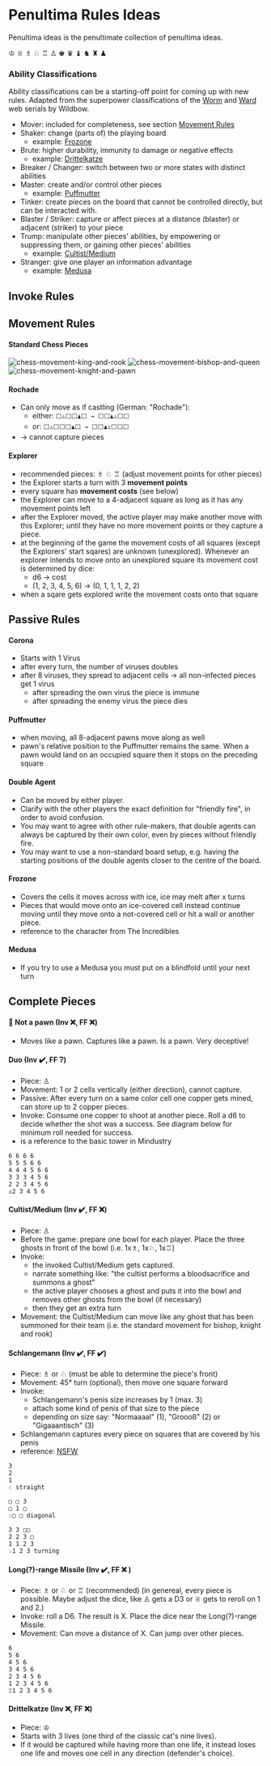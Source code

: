 # Penultima Rules Ideas

Penultima ideas is the penultimate collection of penultima ideas.

♔ ♕ ♗ ♘ ♖ ♙
♚ ♛ ♝ ♞ ♜ ♟

### Ability Classifications

Ability classifications can be a starting-off point for coming up with new rules. Adapted from the superpower classifications of the [Worm](https://parahumans.wordpress.com) and [Ward](https://www.parahumans.net) web serials by Wildbow.

* Mover: included for completeness, see section [Movement Rules](#movement-rules)
* Shaker: change (parts of) the playing board
  * example: [Frozone](#frozone)
* Brute: higher durability, immunity to damage or negative effects
  * example: [Drittelkatze](#drittelkatze-invx-ffx)
* Breaker / Changer: switch between two or more states with distinct abilities
* Master: create and/or control other pieces
  * example: [Puffmutter](#puffmutter)
* Tinker: create pieces on the board that cannot be controlled directly, but can be interacted with.
* Blaster / Striker: capture or affect pieces at a distance (blaster) or adjacent (striker) to your piece
* Trump: manipulate other pieces' abilities, by empowering or suppressing them, or gaining other pieces' abilities
  * example: [Cultist/Medium](#cultistmedium-invheavy_check_mark-ffx)
* Stranger: give one player an information advantage
  * example: [Medusa](#medusa)

## Invoke Rules

## Movement Rules

#### Standard Chess Pieces

![chess-movement-king-and-rook](https://user-images.githubusercontent.com/7326939/125992414-3f99061a-abc5-4474-ad1b-d1c765b43715.png)
![chess-movement-bishop-and-queen](https://user-images.githubusercontent.com/7326939/125992418-e6c6bdb0-4667-4102-a872-a3e6ea45b9e2.png)
![chess-movement-knight-and-pawn](https://user-images.githubusercontent.com/7326939/125992419-9fc38b0b-38dc-41d5-afd8-0518f1425a64.png)

#### Rochade
* Can only move as if castling (German: "Rochade"):
  * either: `⬜️♙⬜️⬜️♟⬜️ → ⬜️⬜️♟♙⬜️⬜️`
  * or: `⬜️♙⬜️⬜️⬜️♟⬜️ → ⬜️⬜️♟♙⬜️⬜️⬜️`
* &rarr; cannot capture pieces

#### Explorer
* recommended pieces: ♗ ♘ ♖ (adjust movement points for other pieces)
* the Explorer starts a turn with 3 **movement points**
* every square has **movement costs** (see below)
* the Explorer can move to a 4-adjacent square as long as it has any movement points left
* after the Explorer moved, the active player may make another move with this Explorer; until they have no more movement points or they capture a piece.
* at the beginning of the game the movement costs of all squares (except the Explorers' start sqares) are unknown (unexplored). Whenever an explorer intends to move onto an unexplored square its movement cost is determined by dice:
  * d6 &rarr; cost
  * (1, 2, 3, 4, 5, 6) &rarr; (0, 1, 1, 1, 2, 2)
* when a sqare gets explored write the movement costs onto that square

## Passive Rules

#### Corona
* Starts with 1 Virus
* after every turn, the number of viruses doubles
* after 8 viruses, they spread to adjacent cells &rarr; all non-infected pieces get 1 virus
  * after spreading the own virus the piece is immune
  * after spreading the enemy virus the piece dies

#### Puffmutter
* when moving, all 8-adjacent pawns move along as well
* pawn's relative position to the Puffmutter remains the same. When a pawn would land on an occupied square then it stops on the preceding square

#### Double Agent

* Can be moved by either player.
* Clarify with the other players the exact definition for "friendly fire", in order to avoid confusion.
* You may want to agree with other rule-makers, that double agents can always be captured by their own color, even by pieces without friendly fire.
* You may want to use a non-standard board setup, e.g. having the starting positions of the double agents closer to the centre of the board.

#### Frozone

* Covers the cells it moves across with ice, ice may melt after x turns
* Pieces that would move onto an ice-covered cell instead continue moving until they move onto a not-covered cell or hit a wall or another piece.
* reference to the character from The Incredibles

#### Medusa

* If you try to use a Medusa you must put on a blindfold until your next turn

## Complete Pieces

#### :poop: Not a pawn (Inv :x:, FF :x:)
* Moves like a pawn. Captures like a pawn. Is a pawn. Very deceptive!

#### Duo (Inv :heavy_check_mark:, FF :grey_question:)

* Piece: ♙
* Movement: 1 or 2 cells vertically (either direction), cannot capture.
* Passive: After every turn on a same color cell one copper gets mined, can store up to 2 copper pieces.
* Invoke: Consume one copper to shoot at another piece. Roll a d6 to decide whether the shot was a success. See diagram below for minimum roll needed for success.
* is a reference to the basic tower in Mindustry

```
6 6 6 6
5 5 5 6 6 
4 4 4 5 6 6
3 3 3 4 5 6
2 2 3 4 5 6
♙2 3 4 5 6
```

#### Cultist/Medium (Inv :heavy_check_mark:, FF :x:)
* Piece: ♙
* Before the game: prepare one bowl for each player. Place the three ghosts in front of the bowl (i.e. 1x♗, 1x♘, 1x♖)
* Invoke:
  * the invoked Cultist/Medium gets captured.
  * narrate something like: "the cultist performs a bloodsacrifice and summons a ghost"
  * the active player chooses a ghost and puts it into the bowl and removes other ghosts from the bowl (if necessary)
  * then they get an extra turn
* Movement: the Cultist/Medium can move like any ghost that has been summoned for their team (i.e. the standard movement for bishop, knight and rook)

#### Schlangemann (Inv :heavy_check_mark:, FF :heavy_check_mark:)
* Piece: ♗ or ♘ (must be able to determine the piece's front)
* Movement: 45° turn (optional), then move one square forward
* Invoke: 
  * Schlangemann's penis size increases by 1 (max. 3)
  * attach some kind of penis of that size to the piece 
  * depending on size say: "Normaaaal" (1), "Groooß" (2) or "Gigaaantisch" (3)
* Schlangemann captures every piece on squares that are covered by his penis
* reference: [NSFW](https://www.youtube.com/watch?v=hxgo-n-vHZk)

```
3
2
1
♘ straight

▢ ▢ 3 
▢ 1 ▢
♘▢ ▢ diagonal

3 3 ▢▢
2 2 3 ▢
1 1 2 3
♘1 2 3 turning
```

#### Long(?)-range Missile (Inv :heavy_check_mark:, FF :x: )
* Piece: ♗ or ♘ or ♖ (recommended) (in genereal, every piece is possible. Maybe adjust the dice, like ♙ gets a D3 or ♕ gets to reroll on 1 and 2.)
* Invoke: roll a D6. The result is X. Place the dice near the Long(?)-range Missile.
* Movement: Can move a distance of X. Can jump over other pieces.
```
6
5 6
4 5 6
3 4 5 6
2 3 4 5 6
1 2 3 4 5 6
♖1 2 3 4 5 6
```

#### Drittelkatze (Inv :x:, FF :x:)

* Piece: ♔
* Starts with 3 lives (one third of the classic cat's nine lives).
* If it would be captured while having more than one life, it instead loses one life and moves one cell in any direction (defender's choice).
